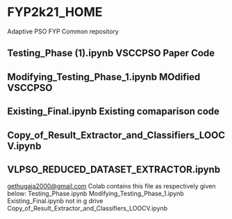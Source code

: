 # FYP2k21_HOME
Adaptive PSO FYP Common repository

## Testing_Phase (1).ipynb                  VSCCPSO Paper Code
## Modifying_Testing_Phase_1.ipynb          MOdified VSCCPSO 
## Existing_Final.ipynb Existing comaparison code
## Copy_of_Result_Extractor_and_Classifiers_LOOCV.ipynb
## VLPSO_REDUCED_DATASET_EXTRACTOR.ipynb

gethugaja2000@gmail.com Colab contains this file as respectively given below:
Testing_Phase.ipynb
Modifying_Testing_Phase_1.ipynb
Existing_Final.ipynb not in g drive
Copy_of_Result_Extractor_and_Classifiers_LOOCV.ipynb
